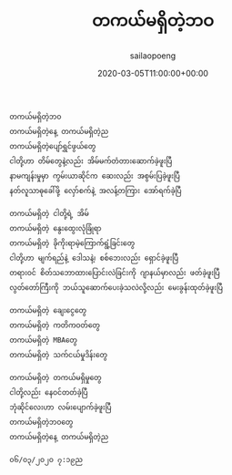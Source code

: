 ﻿---
_last_editor_used_jetpack: block-editor
_publicize_job_id: "59331423462"
_wp_old_date: "2021-06-08"
author: sailaopoeng
categories:
  - poems
date: "2020-03-05T11:00:00+00:00"
parent_post_id: null
post_id: "73"
timeline_notification: "1623109170"
title: တကယ်မရှိတဲ့ဘဝ
url: /2020/03/05/တကယ်မရှိတဲ့ဘဝ/

---
```
တကယ်မရှိတဲ့ဘဝ
တကယ်မရှိတဲ့နေ့ တကယ်မရှိတဲ့ည
တကယ်မရှိတဲ့ပျော်ရွှင်ဖွယ်တွေ
ငါတို့ဟာ တိမ်တွေနဲ့လည်း အိမ်မက်တံတားဆောက်ခဲ့ဖူးပြီ
နာမကျန်းမှုမှာ ကွမ်းယာဆိုင်က ဆေးလည်း အစွမ်းပြခဲ့ဖူးပြီ
နတ်လူသာဓုခေါ်ဖို့ လှော်စက်နဲ့ အလန့်တကြား အော်ရက်ခဲ့ပြီ

တကယ်မရှိတဲ့ ငါတို့ရဲ့ အိမ်
တကယ်မရှိတဲ့ နွေးထွေးလုံခြုံရာ
တကယ်မရှိတဲ့ ခိုကိုးရာမဲ့ကြောက်ရွံ့ခြင်းတွေ
ငါတို့ဟာ မျက်ရည်နဲ့ ဒေါသနဲ့၊ စစ်ဘေးလည်း ရှောင်ခဲ့ဖူးပြီ
တရားဝင် စိတ်သဘောထားပြောင်းလဲခြင်းကို ဂျာနယ်မှာလည်း ဖတ်ခဲ့ဖူးပြီ
လွတ်တော်ကြီးကို ဘယ်သူဆောက်ပေးခဲ့သလဲလို့လည်း မေးခွန်းထုတ်ခဲ့ဖူးပြီ

တကယ်မရှိတဲ့ ချေးငွေတွေ
တကယ်မရှိတဲ့ ကတိကဝတ်တွေ
တကယ်မရှိတဲ့ MBAတွေ
တကယ်မရှိတဲ့ သက်ငယ်မှုဒိန်းတွေ

တကယ်မရှိတဲ့ တကယ်မရှိမှုတွေ
ငါတို့လည်း နေဝင်တတ်ခဲ့ပြီ
ဘုံဆိုင်လေးဟာ လမ်းပျောက်ခဲ့ဖူးပြီ
တကယ်မရှိတဲ့ဘဝတွေ
တကယ်မရှိတဲ့နေ့ တကယ်မရှိတဲ့ည

၀၆/၀၃/၂၀၂၀ ၇:၁၉ည
```
